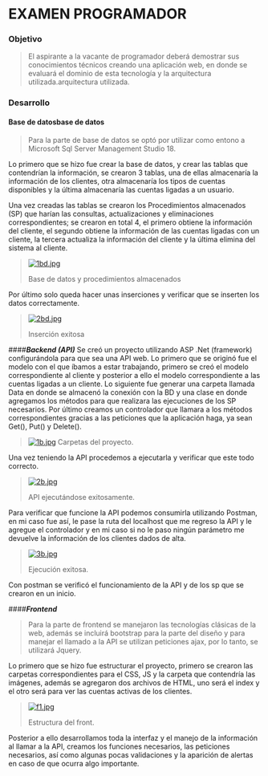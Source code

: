# EXAMEN PROGRAMADOR

### Objetivo
> El aspirante a la vacante de programador deberá demostrar sus conocimientos técnicos
creando una aplicación web, en donde se evaluará el dominio de esta tecnología y la
arquitectura utilizada.arquitectura utilizada.

### Desarrollo
#### Base de datosbase de datos
> Para la parte de base de datos se optó por utilizar como entono a Microsoft Sql Server Management Studio 18.

Lo primero que se hizo fue crear la base de datos, y crear las tablas que contendrían la información, se crearon 3 tablas, una de ellas almacenaría la información de los clientes, otra almacenaría los tipos de cuentas disponibles y la última almacenaría las cuentas ligadas a un usuario.

Una vez creadas las tablas se crearon los Procedimientos almacenados (SP) que harían las consultas, actualizaciones y eliminaciones correspondientes; se crearon en total 4, el primero obtiene la información del cliente, el segundo obtiene la información de las cuentas ligadas con un cliente, la tercera actualiza la información del cliente y la última elimina del sistema al cliente.

> [![1bd.jpg](https://i.postimg.cc/br8yHxr8/1bd.jpg)](https://postimg.cc/hzyRK7V3)
> 
>Base de datos y procedimientos almacenados 

Por último solo queda hacer unas inserciones y verificar que se inserten los datos correctamente.

>[![2bd.jpg](https://i.postimg.cc/Lsbv1DyY/2bd.jpg)](https://postimg.cc/sB5pFYCs)
>
>Inserción exitosa

####***Backend (API)***
Se creó un proyecto utilizando ASP .Net (framework) configurándola para que sea una API web. Lo primero que se originó fue el modelo con el que íbamos a estar trabajando, primero se creó el modelo correspondiente al cliente y posterior a ello el modelo correspondiente a las cuentas ligadas a un cliente.
Lo siguiente fue generar una carpeta llamada Data en donde se almacenó la conexión con la BD y una clase en donde agregamos los métodos para que realizara las ejecuciones de los SP necesarios.
Por último creamos un controlador que llamara a los métodos correspondientes gracias a las peticiones que la aplicación haga, ya sean Get(), Put() y Delete().

> [![1b.jpg](https://i.postimg.cc/gkzRGRDf/1b.jpg)](https://postimg.cc/0r4rfzhf)
Carpetas del proyecto.

Una vez teniendo la API procedemos a ejecutarla y verificar que este todo correcto.
> [![2b.jpg](https://i.postimg.cc/vZRsW7NK/2b.jpg)](https://postimg.cc/1fK2SFP0)
>
>API ejecutándose exitosamente.

Para verificar que funcione la API podemos consumirla utilizando Postman, en mi caso fue así, le pase la ruta del localhost que me regreso la API y le agregue el controlador y en mi caso si no le paso ningún parámetro me devuelve la información de los clientes dados de alta.

> [![3b.jpg](https://i.postimg.cc/sxvMZPNX/3b.jpg)](https://postimg.cc/0K1kTSxR)
>
>Ejecución exitosa.

Con postman se verificó el funcionamiento de la API y de los sp que se crearon en un inicio.

####***Frontend***
>Para la parte de frontend se manejaron las tecnologías clásicas de la web, además se incluirá bootstrap para la parte del diseño y para manejar el llamado a la API se utilizan peticiones ajax, por lo tanto, se utilizará Jquery.

Lo primero que se hizo fue estructurar el proyecto, primero se crearon las carpetas correspondientes para el CSS, JS y la carpeta que contendría las imágenes, además se agregaron dos archivos de HTML, uno será el index y el otro será para ver las cuentas activas de los clientes.

> [![f1.jpg](https://i.postimg.cc/tJshHnWK/f1.jpg)](https://postimg.cc/K3yKPz9f)
>
>Estructura del front.

Posterior a ello desarrollamos toda la interfaz y el manejo de la información al llamar a la API, creamos los funciones necesarios, las peticiones necesarios, así como algunas pocas validaciones y la aparición de alertas en caso de que ocurra algo importante.
